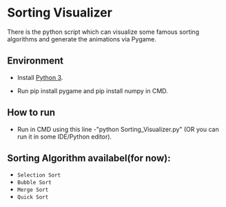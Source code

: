 # Sorting Visualizer
There is the python script which can visualize some famous sorting algorithms and generate the animations via Pygame.   
## Environment  
* Install [Python 3](https://www.python.org/downloads/).   

* Run pip install pygame and pip install numpy in CMD.   

## How to run  
* Run in CMD using this line -"python Sorting_Visualizer.py" (OR you can run it in some IDE/Python editor).    

## Sorting Algorithm availabel(for now):   
* `Selection Sort`
* `Bubble Sort`
* `Merge Sort`
* `Quick Sort`
